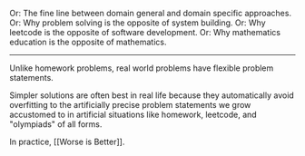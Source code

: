 Or: The fine line between domain general and domain specific approaches.
Or: Why problem solving is the opposite of system building.
Or: Why leetcode is the opposite of software development.
Or: Why mathematics education is the opposite of mathematics.

---

Unlike homework problems, real world problems have flexible problem statements.

Simpler solutions are often best in real life because they automatically avoid overfitting to the artificially precise problem statements we grow accustomed to in artificial situations like homework, leetcode, and "olympiads" of all forms.

In practice, [[Worse is Better]].